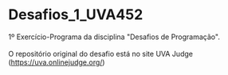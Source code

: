 # Desafios_1_UVA452

1º Exercício-Programa da disciplina "Desafios de Programação".
<br />
<br />
O repositório original do desafio está no site UVA Judge (https://uva.onlinejudge.org/)
